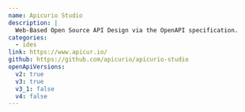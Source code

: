 ```yaml
---
name: Apicurio Studio
description: |
  Web-Based Open Source API Design via the OpenAPI specification.
categories:
  - ides
link: https://www.apicur.io/
github: https://github.com/apicurio/apicurio-studio
openApiVersions:
  v2: true
  v3: true
  v3_1: false
  v4: false
---
```


